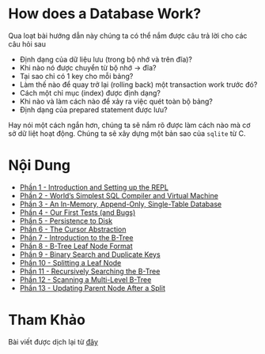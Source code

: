 # How does a Database Work?
Qua loạt bài hướng dẫn này chúng ta có thể nắm được câu trả lời cho các câu hỏi sau
- Định dạng của dữ liệu lưu (trong bộ nhớ và trên đĩa)?
- Khi nào nó được chuyển từ bộ nhớ -> đĩa?
- Tại sao chỉ có 1 key cho mỗi bảng?
- Làm thế nào để quay trở lại (rolling back) một transaction work trước đó?
- Cách một chỉ mục (index) được định dạng?
- Khi nào và làm cách nào để xảy ra việc quét toàn bộ bảng?
- Định dạng của prepared statement được lưu?

Hay nói một cách ngắn hơn, chúng ta sẽ nắm rõ được làm cách nào mà cơ sở dữ liệt hoạt động.
Chúng ta sẽ xây dựng một bản sao của  `sqlite` từ C. 

# Nội Dung
- [Phần 1 - Introduction and Setting up the REPL](/LearnC/build_a_simple_database/part1/)
- [Phần 2 - World’s Simplest SQL Compiler and Virtual Machine](/LearnC/build_a_simple_database/part2/)
- [Phần 3 - An In-Memory, Append-Only, Single-Table Database](/LearnC/build_a_simple_database/part3/)
- [Phần 4 - Our First Tests (and Bugs)](/LearnC/build_a_simple_database/part4/)
- [Phần 5 - Persistence to Disk](/LearnC/build_a_simple_database/part5/)
- [Phần 6 - The Cursor Abstraction](/LearnC/build_a_simple_database/part6/)
- [Phần 7 - Introduction to the B-Tree](/LearnC/build_a_simple_database/part7/)
- [Phần 8 - B-Tree Leaf Node Format](/LearnC/build_a_simple_database/part8/)
- [Phần 9 - Binary Search and Duplicate Keys](/LearnC/build_a_simple_database/part9/)
- [Phần 10 - Splitting a Leaf Node](/LearnC/build_a_simple_database/part10/)
- [Phần 11 - Recursively Searching the B-Tree](/LearnC/build_a_simple_database/part11/)
- [Phần 12 - Scanning a Multi-Level B-Tree](/LearnC/build_a_simple_database/part12/)
- [Phần 13 - Updating Parent Node After a Split](/LearnC/build_a_simple_database/part13/)

# Tham Khảo
Bài viết được dịch lại từ [đây](https://cstack.github.io/db_tutorial/)